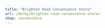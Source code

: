 ```yaml
---
title: "Brighton Road Convenience Store"
url: /derby/brighton-road-convenience-store/
shop: convenience
---
```

